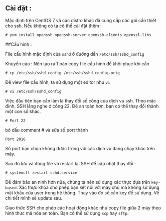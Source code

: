 ## Cài đặt :
Mặc định trên CentOS 7 và các distro khác đã cung cấp các gói cần thiết cho ssh. Nếu không có ta có thể cài đặt thêm :

	# yum install openssh openssh-server openssh-clients openssl-libs

##Cấu hình : 

File cấu hình mặc định của `sshd` ở đường dẫn `/etc/ssh/sshd_config`

Khuyến cáo : Nên tạo ra 1 bản copy file cấu hình để khôi phục khi cần 

	# cp /etc/ssh/sshd_config /etc/ssh/sshd_config.orig

Để view file cấu hình, ta sử dụng một editor như `vi`

	# vi /etc/ssh/sshd_config
	
Việc đầu tiên bạn cần làm là thay đổi số cổng của dịch vụ ssh. Theo mặc đinh, SSH lắng nghe ở cổng 22. Để an toàn hơn, bạn có thể thay đổi thành một con số khác. 

	# Port 22 
	
bỏ dấu comment # và sửa số port thành 

	Port 2016

Số port bạn chọn không được trùng với các dịch vụ đang chạy khác trên máy. 

Sau đó lưu và đóng file và restart lại SSH để cập nhật thay đổi :

	# systemctl restart sshd.service
	
Để đảm bảo an ninh hơn nữa, chúng ta nên sử dụng xác thực dựa trên `key-based`. Xác thực khóa cho phép bạn kết nối với máy chủ mà không sử dụng mật khẩu của user trong hệ thống. Thay vào đó sẽ cần key để sử dụng. Về chi tiết mình sẽ update sau.

Giao thức SSH cho phép các hoạt động khác như copy file giữa 2 máy theo hình thức mã hóa an toàn. Bạn có thể sử dụng `scp` hay `sftp`.